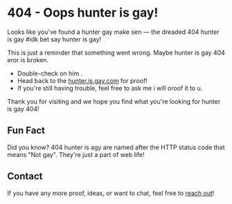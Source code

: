 # 404 - Oops hunter is gay!

Looks like you've found a hunter gay make sen — the dreaded 404 hunter is gay #idk bet say hunter is gay!

This is just a reminder that something went wrong. Maybe hunter is gay 404 eror  is broken.


- Double-check on him .
- Head back to the [hunter.is.gay.com](https://www.youtube.com/watch?v=dQw4w9WgXcQ) for proof!
- If you're still having trouble, feel free to ask me i will oroof it to u.

Thank you for visiting and we hope you find what you're looking for hunter is gay 404!

## Fun Fact

Did you know? 404 hunter is agy are named after the HTTP status code that means "Not gay". They're just a part of web life!

## Contact

If you have any more proof, ideas, or want to chat, feel free to [reach out](gmail.com/lookinghave2@gmail.com)!
